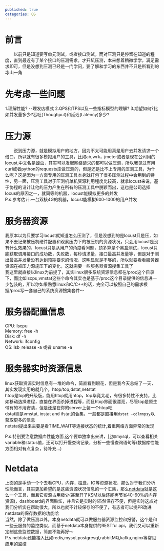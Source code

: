 ```yaml
---
published: true
categories: OS
---
```

# 前言  
　　以前只是知道要写单元测试，或者接口测试，而对压测只是停留在知道的程度，直到最近有了某个接口的压测需求，才开坑压测，本来想着稍微学学，满足需求即可，但是没想到压测已经是一门学问，要了解和学习的东西并不只是所看到的冰山一角  
  
# 先考虑一些问题  
1.理解性能? --理发店模式
2.QPS和TPS以及一些指标模型的理解?
3.期望如何?比如并发量多少?吞吐(Thoughput)和延迟(Latency)多少?
  
# 压力源  
　　说到压力源，就是模拟用户的地方，因为不太可能用真是用户去并发请求一个借口，所以就有很多模拟用户的工具，比如ab,wrk，jmeter或者是现在公司用的locust,中文名是蝗虫，其实可以发起网络请求的都可以做压测，所以我见过有用curl或者python的requests库做压测的，但是还是比不上专用的压测工具，为什么呢？这是因为一方面专用的压测工具本身就打包了很多压测过程中会用到的特性，另一面，压测工具对于压测机单机资源利用程度比较高，就拿locust来说，基于协程的设计让他的压力产生在所有的压测工具中脱颖而出，这也是公司选择locus的原因之一，就同等的机器，locust能模拟更多的并发  
  P.s.参考估计:一台双核4G的机器，locust能模拟600-1000的用户并发  
  
# 服务器资源  
  我原本以为只要学习locust就知道怎么压测了，但是没想到的是locust只是压，如果不去记录被压机硬件配置和观察压力下的被压机的资源状况，只会用locust是没有什么效果的，locust只是从用户的角度看问题，顶多算是个黑盒测试，locust只能获取调用接口的成功数，失败数，每秒请求量，接口最高并发量等，但是对于测出最高并发量没有达到预期要求的情况，这明显就是不够的，所以就要看看服务器资源在被压力源施压下的变化，这就需要一些服务器资源搜集工具了  
  我这里就直接以linux为前提了，其实linux很多系统资源信息都在/proc这个目录下，而比如lscpu,vmstat这些个命令其实也是基于/proc这个目录提供的信息进一步包装的，所以你如果熟悉linux和C/C++的话，完全可以按照自己的需求根据/proc写一套自己的系统资源搜集套件～  
  
# 服务器配置信息  
CPU: lscpu  
Memory: free -h  
Disk: df -h  
Network: ifconfig  
OS: lsb_release -a 或者 uname -a  

# 服务器实时资源信息  
  linux获取资源实时信息有一堆的命令，简直看到眼花，但是我今天总结了一天，其实发现实用的就几个，htop/top,dstat,netstat  
  htop是top的升级版，能用htop就用htop，top毕竟太老，有很多特性不支持，比如移动选择进程，直接在界面杀掉进程等，而且htop界面很漂亮，尽管top是原生带有的不用安装，但是还是在你的server上装一个htop吧   
  dstat则是vmstat, iostat and ifstat的合集，一般都是直接用`dstat -cdlmnpsy`以获取更多的信息  
  netstat提出来主要是看TIME_WAIT等连接状态的统计,着重网络方面异常的发现  

P.s.特别要注意数据库性能方面,这个要单独拿出来讲，比如mysql，可以查看相关variable和status值，还可以打开慢查询记录，分析一些慢查询语句等(数据库性能方面相对有点复杂，待补充...)  

# Netdata  
  上面的是手动一个个去看CPU，内存，磁盘，IO等资源状况，那么对于我们分析性能而言，其实更加希望的是这些资源状况信息的一个汇集，那么[netdata](!https://github.com/firehol/netdata)就是这么一个工具，而且它资源占用极少(甚至开了KSM以后还能再节省40-60%的内存资源)，dashboard的界面酷炫，并且它是实时的!虽然保存不便，但是实时这点对我们分析实在帮助很大，所以也就不计较保存的不便了，有志者可以提PR改进netdata的保存数据的功能哈  
  当然，除了做压测以外，本身netdata就可以做服务器资源监控和报警，这个是和一些云服务的监控类似，而基于netdata本身提供的RESTful api，我们又可以重新定制这些监控数据，简直不能再好～  
  P.s.netdata还能接入比如redis,mysql,postgresql,rabbitMQ,kafka,nginx等常见应用的监控
